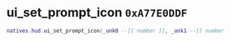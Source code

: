 # ui_set_prompt_icon `0xA77E0DDF`

```lua
natives.hud.ui_set_prompt_icon(_unk0 --[[ number ]], _unk1 --[[ number ]])
```
